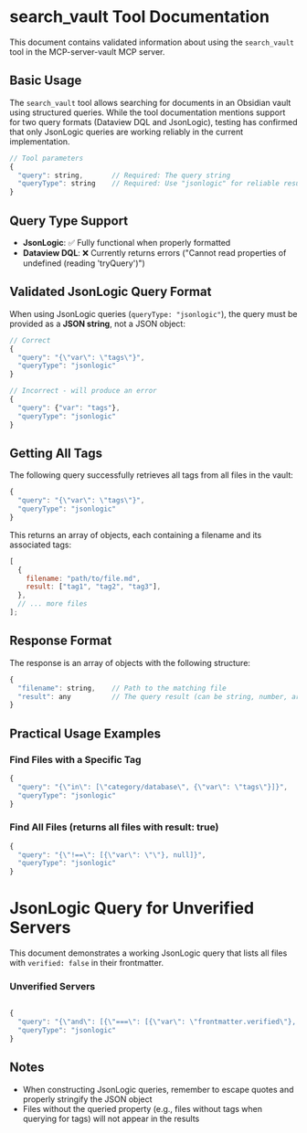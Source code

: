 # search_vault Tool Documentation

This document contains validated information about using the `search_vault` tool in the MCP-server-vault MCP server.

## Basic Usage

The `search_vault` tool allows searching for documents in an Obsidian vault using structured queries. While the tool documentation mentions support for two query formats (Dataview DQL and JsonLogic), testing has confirmed that only JsonLogic queries are working reliably in the current implementation.

```javascript
// Tool parameters
{
  "query": string,       // Required: The query string
  "queryType": string    // Required: Use "jsonlogic" for reliable results
}
```

## Query Type Support

- **JsonLogic**: ✅ Fully functional when properly formatted
- **Dataview DQL**: ❌ Currently returns errors ("Cannot read properties of undefined (reading 'tryQuery')")

## Validated JsonLogic Query Format

When using JsonLogic queries (`queryType: "jsonlogic"`), the query must be provided as a **JSON string**, not a JSON object:

```javascript
// Correct
{
  "query": "{\"var\": \"tags\"}",
  "queryType": "jsonlogic"
}

// Incorrect - will produce an error
{
  "query": {"var": "tags"},
  "queryType": "jsonlogic"
}
```

## Getting All Tags

The following query successfully retrieves all tags from all files in the vault:

```javascript
{
  "query": "{\"var\": \"tags\"}",
  "queryType": "jsonlogic"
}
```

This returns an array of objects, each containing a filename and its associated tags:

```javascript
[
  {
    filename: "path/to/file.md",
    result: ["tag1", "tag2", "tag3"],
  },
  // ... more files
];
```

## Response Format

The response is an array of objects with the following structure:

```javascript
{
  "filename": string,    // Path to the matching file
  "result": any          // The query result (can be string, number, array, object, or boolean)
}
```

## Practical Usage Examples

### Find Files with a Specific Tag

```javascript
{
  "query": "{\"in\": [\"category/database\", {\"var\": \"tags\"}]}",
  "queryType": "jsonlogic"
}
```

### Find All Files (returns all files with result: true)

```javascript
{
  "query": "{\"!==\": [{\"var\": \"\"}, null]}",
  "queryType": "jsonlogic"
}
```

# JsonLogic Query for Unverified Servers

This document demonstrates a working JsonLogic query that lists all files with `verified: false` in their frontmatter.

### Unverified Servers

```javascript

{
  "query": "{\"and\": [{\"===\": [{\"var\": \"frontmatter.verified\"}, false]}, {\"===\": [{\"var\": \"frontmatter.type\"}, \"server\"]}]}",
  "queryType": "jsonlogic"
}

```

## Notes

- When constructing JsonLogic queries, remember to escape quotes and properly stringify the JSON object
- Files without the queried property (e.g., files without tags when querying for tags) will not appear in the results
